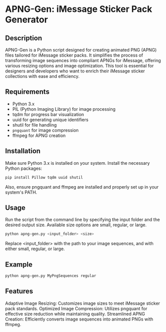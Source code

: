 
# APNG-Gen: iMessage Sticker Pack Generator

## Description
APNG-Gen is a Python script designed for creating animated PNG (APNG) files tailored for iMessage sticker packs. It simplifies the process of transforming image sequences into compliant APNGs for iMessage, offering various resizing options and image optimization. This tool is essential for designers and developers who want to enrich their iMessage sticker collections with ease and efficiency.

## Requirements
- Python 3.x
- PIL (Python Imaging Library) for image processing
- tqdm for progress bar visualization
- uuid for generating unique identifiers
- shutil for file handling
- `pngquant` for image compression
- ffmpeg for APNG creation

## Installation
Make sure Python 3.x is installed on your system. Install the necessary Python packages:
```bash
pip install Pillow tqdm uuid shutil
```
Also, ensure pngquant and ffmpeg are installed and properly set up in your system's PATH.

## Usage
Run the script from the command line by specifying the input folder and the desired output size. Available size options are small, regular, or large.

```bash
python apng-gen.py <input_folder> <size>
```
Replace <input_folder> with the path to your image sequences, and <size> with either small, regular, or large.

## Example
```bash
python apng-gen.py MyPngSequences regular
```

## Features
Adaptive Image Resizing: Customizes image sizes to meet iMessage sticker pack standards.
Optimized Image Compression: Utilizes pngquant for effective size reduction while maintaining quality.
Streamlined APNG Creation: Efficiently converts image sequences into animated PNGs with ffmpeg.
